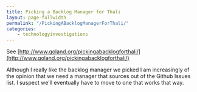 ```yaml
---
title: Picking a Backlog Manager for Thali
layout: page-fullwidth
permalink: "/PickingABacklogManagerForThali/"
categories:
    - technologyinvestigations
---
```


See [http://www.goland.org/pickingabacklogforthali/](http://www.goland.org/pickingabacklogforthali/)

Although I really like the backlog manager we picked I am increasingly of the opinion that we need a manager that sources out of the Github Issues list. I suspect we'll eventually have to move to one that works that way.
